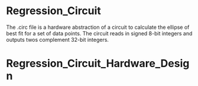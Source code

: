 # Regression_Circuit
The .circ file is a hardware abstraction of a circuit to calculate the ellipse of best fit
for a set of data points. The circuit reads in signed 8-bit integers and outputs twos complement
32-bit integers.
# Regression_Circuit_Hardware_Design
